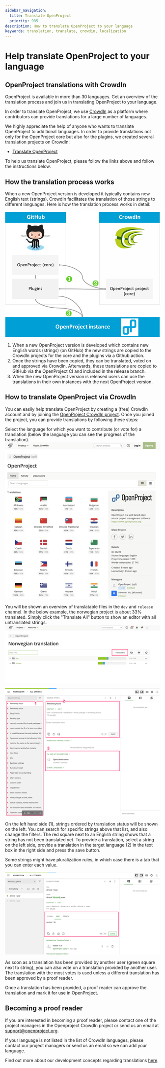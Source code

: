 ```yaml
---
sidebar_navigation:
  title: Translate OpenProject
  priority: 985
description: How to translate OpenProject to your language
keywords: translation, translate, crowdin, localization
---
```


# Help translate OpenProject to your language

## OpenProject translations with CrowdIn

OpenProject is available in more than 30 languages.
Get an overview of the translation process and join us in translating OpenProject to your language.

In order to translate OpenProject, we use [CrowdIn](https://crowdin.com/projects/opf) as a platform where contributors can provide translations for a large number of languages.

We highly appreciate the help of anyone who wants to translate OpenProject to additional languages.
In order to provide translations not only for the OpenProject core but also for the plugins, we created several translation projects on CrowdIn:

* <a href="https://crowdin.com/project/openproject" target="_blank">Translate OpenProject</a>

To help us translate OpenProject, please follow the links above and follow the instructions below.

## How the translation process works

When a new OpenProject version is developed it typically contains new English text (strings). 
CrowdIn facilitates the translation of those strings to different languages.
Here is how the translation process works in detail:

![Translation process via GitHub and CrowdIn in detail](GitHub-CrowdIn-OP.png "Translation process via GitHub and CrowdIn in detail")

1. When a new OpenProject version is developed which contains new English words (strings) (on GitHub) the new strings are copied to the CrowdIn projects for the core and the plugins via a Github action.
2. Once the strings have been copied, they can be translated, voted on and approved via CrowdIn. Afterwards, these translations are copied to GitHub via the OpenProject CI and included in the release branch.
3. When the new OpenProject version is released users can use the translations in their own instances with the next OpenProject version.

## How to translate OpenProject via CrowdIn
You can easily help translate OpenProject by creating a (free) CrowdIn account and by joining the [OpenProject CrowdIn project](https://crowdin.com/projects/opf).
Once you joined the project, you can provide translations by following these steps:

Select the language for which you want to contribute (or vote for) a translation (below the language you can see the progress of the translation).
![Language overview in OpenProject CrowdIn project](crowdin-overview.png "Language overview in OpenProject CrowdIn project")



You will be shown an overview of translatable files in the `dev`  and `release ` channel. In the below example, the norwegian project is about 33% translated. Simply click the "Translate All" button to show an editor with all untranslated strings.
![Select OpenProject version to translate in CrowdIn](crowdin-language-overview.png "Language overview of translatable files")

![crowdin-editor](crowdin-editor.png "The crowdin editor view")



On the left hand side (1), strings ordered by translation status will be shown on the left. You can search for specific strings above that list, and also change the filters. The red square next to an English string shows that a string has not been translated yet. To provide a translation, select a string on the left side, provide a translation in the target language (2) in the text box in the right side and press the save button.

Some strings might have pluralization rules, in which case there is a tab that you can enter each value.

![crowdin-multi-translation](crowdin-multi-translation.png "A translation string with pluralization rules")

As soon as a translation has been provided by another user (green square next to string), you can also vote on a translation provided by another user. The translation with the most votes is used unless a different translation has been approved by a proof reader.

Once a translation has been provided, a proof reader can approve the translation and mark it for use in OpenProject.



## Becoming a proof reader

If you are interested in becoming a proof reader, please contact one of the project managers in the Openproject CrowdIn project or send us an email at support@openproject.org.

If your language is not listed in the list of CrowdIn languages, please contact our project managers or send us an email so we can add your language.

Find out more about our development concepts regarding translations [here](../concepts/translations).